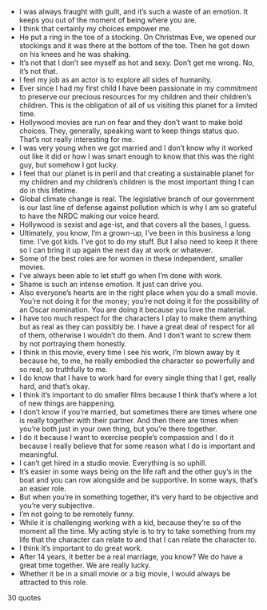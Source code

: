  - I was always fraught with guilt, and it’s such a waste of an emotion. It keeps you out of the moment of being where you are.
 - I think that certainly my choices empower me.
 - He put a ring in the toe of a stocking. On Christmas Eve, we opened our stockings and it was there at the bottom of the toe. Then he got down on his knees and he was shaking.
 - It’s not that I don’t see myself as hot and sexy. Don’t get me wrong. No, it’s not that.
 - I feel my job as an actor is to explore all sides of humanity.
 - Ever since I had my first child I have been passionate in my commitment to preserve our precious resources for my children and their children’s children. This is the obligation of all of us visiting this planet for a limited time.
 - Hollywood movies are run on fear and they don’t want to make bold choices. They, generally, speaking want to keep things status quo. That’s not really interesting for me.
 - I was very young when we got married and I don’t know why it worked out like it did or how I was smart enough to know that this was the right guy, but somehow I got lucky.
 - I feel that our planet is in peril and that creating a sustainable planet for my children and my children’s children is the most important thing I can do in this lifetime.
 - Global climate change is real. The legislative branch of our government is our last line of defense against pollution which is why I am so grateful to have the NRDC making our voice heard.
 - Hollywood is sexist and age-ist, and that covers all the bases, I guess.
 - Ultimately, you know, I’m a grown-up, I’ve been in this business a long time. I’ve got kids. I’ve got to do my stuff. But I also need to keep it there so I can bring it up again the next day at work or whatever.
 - Some of the best roles are for women in these independent, smaller movies.
 - I’ve always been able to let stuff go when I’m done with work.
 - Shame is such an intense emotion. It just can drive you.
 - Also everyone’s hearts are in the right place when you do a small movie. You’re not doing it for the money; you’re not doing it for the possibility of an Oscar nomination. You are doing it because you love the material.
 - I have too much respect for the characters I play to make them anything but as real as they can possibly be. I have a great deal of respect for all of them, otherwise I wouldn’t do them. And I don’t want to screw them by not portraying them honestly.
 - I think in this movie, every time I see his work, I’m blown away by it because he, to me, he really embodied the character so powerfully and so real, so truthfully to me.
 - I do know that I have to work hard for every single thing that I get, really hard, and that’s okay.
 - I think it’s important to do smaller films because I think that’s where a lot of new things are happening.
 - I don’t know if you’re married, but sometimes there are times where one is really together with their partner. And then there are times when you’re both just in your own thing, but you’re there together.
 - I do it because I want to exercise people’s compassion and I do it because I really believe that for some reason what I do is important and meaningful.
 - I can’t get hired in a studio movie. Everything is so uphill.
 - It’s easier in some ways being on the life raft and the other guy’s in the boat and you can row alongside and be supportive. In some ways, that’s an easier role.
 - But when you’re in something together, it’s very hard to be objective and you’re very subjective.
 - I’m not going to be remotely funny.
 - While it is challenging working with a kid, because they’re so of the moment all the time. My acting style is to try to take something from my life that the character can relate to and that I can relate the character to.
 - I think it’s important to do great work.
 - After 14 years, it better be a real marriage, you know? We do have a great time together. We are really lucky.
 - Whether it be in a small movie or a big movie, I would always be attracted to this role.

30 quotes